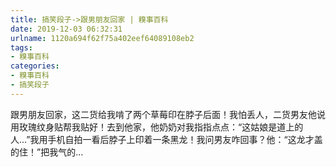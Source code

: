 ```yaml
---
title: 搞笑段子->跟男朋友回家 | 糗事百科
date: 2019-12-03 06:32:31
urlname: 1120a694f62f75a402eef64089108eb2
tags: 
- 糗事百科
categories:
- 糗事百科
- 搞笑段子
---
```

跟男朋友回家，这二货给我啃了两个草莓印在脖子后面！我怕丢人，二货男友他说用玫瑰纹身贴帮我贴好！去到他家，他奶奶对我指指点点：“这姑娘是道上的人...”我用手机自拍一看后脖子上印着一条黑龙！我问男友咋回事？他：“这龙才盖的住！”把我气的...


